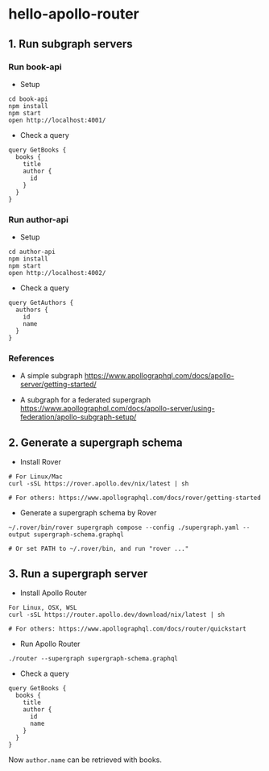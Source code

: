 # hello-apollo-router

## 1. Run subgraph servers

### Run book-api

- Setup

```
cd book-api
npm install
npm start
open http://localhost:4001/
```

- Check a query

```
query GetBooks {
  books {
    title
    author {
      id
    }
  }
}
```

### Run author-api

- Setup

```
cd author-api
npm install
npm start
open http://localhost:4002/
```

- Check a query

```
query GetAuthors {
  authors {
    id
    name
  }
}
```

### References

- A simple subgraph
https://www.apollographql.com/docs/apollo-server/getting-started/

- A subgraph for a federated supergraph
https://www.apollographql.com/docs/apollo-server/using-federation/apollo-subgraph-setup/

## 2. Generate a supergraph schema

- Install Rover

```
# For Linux/Mac
curl -sSL https://rover.apollo.dev/nix/latest | sh

# For others: https://www.apollographql.com/docs/rover/getting-started
```

- Generate a supergraph schema by Rover

```
~/.rover/bin/rover supergraph compose --config ./supergraph.yaml --output supergraph-schema.graphql

# Or set PATH to ~/.rover/bin, and run "rover ..."
```

## 3. Run a supergraph server

- Install Apollo Router

```
For Linux, OSX, WSL
curl -sSL https://router.apollo.dev/download/nix/latest | sh

# For others: https://www.apollographql.com/docs/router/quickstart
```

- Run Apollo Router

```
./router --supergraph supergraph-schema.graphql
```

- Check a query

```
query GetBooks {
  books {
    title
    author {
      id
      name
    }
  }
}
```

Now `author.name` can be retrieved with books.